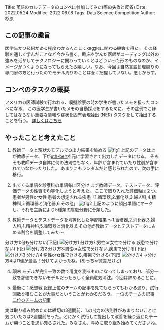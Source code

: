 Title: 英語のカルテデータのコンペに参加してみた(際の失敗と反省)
Date: 2022.05.24
Modified: 2022.06.08
Tags: Data Science Competition
Author: 杉原

## この記事の趣旨
医学生かつ技術がある程度わかる人としてkaggleに関わる機会を得た。
その経験を通して学んだことなど今から書く。臨床を学んだ医師がコーディング以外の強みを活かしてテクノロジーに関わっていくとはどういった形のものなのか、イメージがつくようになってもらえたら嬉しい。なお、今回は自然言語処理周りの専門家の方と行ったのでモデル周りのことは全く把握していない。悪しからず。

## コンペのタスクの概要
アメリカの医師試験で行われる、模擬診察の時の学生が書いたメモを扱ったコンペになる。
この医学生が書いたメモの自動採点をするために、その症例でこぼしてはならない重要な情報や症状を固有表現抽出 (NER) タスクをして抽出することを行う。
[詳しくはこちら](https://www.kaggle.com/code/yufuin/nbme-japanese/notebook)

## やったことと考えたこと
1. 教師データと現状のモデルでの出力結果を眺める
![fig1]({attach}./images/medicalrecord_competition_figs/sugiharacompe_fig1.png)
上記のデータは上が教師データ、下が[uth-bert](https://github.com/noroka/uth_bert)を元に学習させて出力したデータになる。
そもそも教師データ自体に何の法則性もなく、年齢が含まれていたり性別が含まれていなかったりした。
あまりにもランダムだと感じられたので、次の手に移行。

2. 出てくる単語を診療科の単語毎に区分け
まず教師データ、テストデータ、評価データの性質を均等化しようと考えた。
ここで取り入れた評価軸は２つ。
患者が男性or女性
患者の想定される疾患「1.循環器,2.消化器,3.婦人科,4.精神科,5.循環器と消化器,6.その他」
![fig2]({attach}./images/medicalrecord_competition_figs/sugiharacompe_fig2.png)
上記のように頻出単語にマークし、それを主訴により5種類の疾患分野に分類した。

3. 教師データとテストデータを均等化した学習結果
〜1.循環器,2.消化器,3.婦人科,4.精神科,5.循環器と消化器,6.その他が教師データとテストデータに占める割合を調整してみた〜

分け方1:何も分けない(下記)
![分け方1]({attach}./images/medicalrecord_competition_figs/sugiharacompe_fig3.png)
分け方2:男性or女性で分ける,疾患で分けない(下記)
![分け方2]({attach}./images/medicalrecord_competition_figs/sugiharacompe_fig4.png)
分け方3:男性or女性で分けない,疾患で分ける(下記)
![分け方3]({attach}./images/medicalrecord_competition_figs/sugiharacompe_fig5.png)
分け方4:男性or女性で分ける,疾患で分ける(下記)
![分け方4]({attach}./images/medicalrecord_competition_figs/sugiharacompe_fig6.png)
→分け方4はf1値が最高！分けてよかったね。(めっちゃ微差だけど)

4. 顛末
モデルが完全一致の数で精度を測るものになってしまっており、部分一致を評価できないモデルだったらしく全員意気消沈。今回は諦めることに。

5. 最後に：感想戦
記録上位のチームの記事を見てもらってもわかる通り、試行回数を積むことが大事だということがわかるだろう。
[一位のチームの記事](https://www.kaggle.com/competitions/nbme-score-clinical-patient-notes/discussion/323095)
[二位のチームの記事](https://www.kaggle.com/competitions/nbme-score-clinical-patient-notes/discussion/323085)

実は取り組み始めたのは締切の3週間前、1.の出力の法則性があまりないことに気づいたのは2週間前だった。とにかく試行して提出して改善を繰り返せたチームが勝つことを思い知らされた。みなさん、早めに取り組み始めてくださいね。
